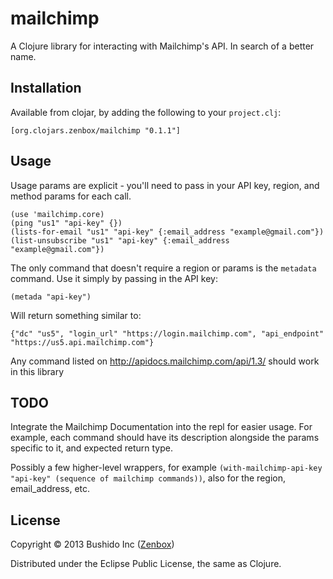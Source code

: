 # mailchimp

A Clojure library for interacting with Mailchimp's API. In search of a better name.

## Installation

Available from clojar, by adding the following to your `project.clj`:

    [org.clojars.zenbox/mailchimp "0.1.1"]

## Usage

Usage params are explicit - you'll need to pass in your API key, region, and method params for each call.

    (use 'mailchimp.core)
    (ping "us1" "api-key" {})
    (lists-for-email "us1" "api-key" {:email_address "example@gmail.com"})
    (list-unsubscribe "us1" "api-key" {:email_address "example@gmail.com"})

The only command that doesn't require a region or params is the `metadata` command. Use it simply by passing in the API key:

    (metada "api-key")
 
 Will return something similar to:
 
    {"dc" "us5", "login_url" "https://login.mailchimp.com", "api_endpoint" "https://us5.api.mailchimp.com"}
    
Any command listed on http://apidocs.mailchimp.com/api/1.3/ should work in this library

## TODO

Integrate the Mailchimp Documentation into the repl for easier usage. For example, each command should have its description alongside the params specific to it, and expected return type.

Possibly a few higher-level wrappers, for example `(with-mailchimp-api-key "api-key" (sequence of mailchimp commands))`, also for the region, email_address, etc.

## License

Copyright © 2013 Bushido Inc ([Zenbox](https://www.zenboxapp.com))

Distributed under the Eclipse Public License, the same as Clojure.

